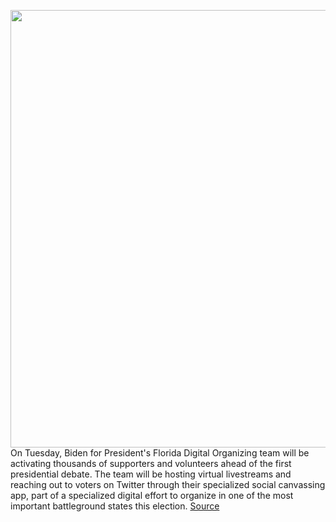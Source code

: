 <img src='https://cdn.vox-cdn.com/thumbor/-ObDhgdNKGPvbQ21UxS4mI6YyH8=/0x0:2380x930/1200x800/filters:focal(1113x233:1493x613)/cdn.vox-cdn.com/uploads/chorus_image/image/67550931/pasted_image_0.0.png' width='700px' /><br/>
On Tuesday, Biden for President's Florida Digital Organizing team will be activating thousands of supporters and volunteers ahead of the first presidential debate. The team will be hosting virtual livestreams and reaching out to voters on Twitter through their specialized social canvassing app, part of a specialized digital effort to organize in one of the most important battleground states this election.
<a href='https://www.theverge.com/2020/9/29/21492578/biden-florida-presidential-debate-battleground-state-digital-doorknocking'> Source <a/>